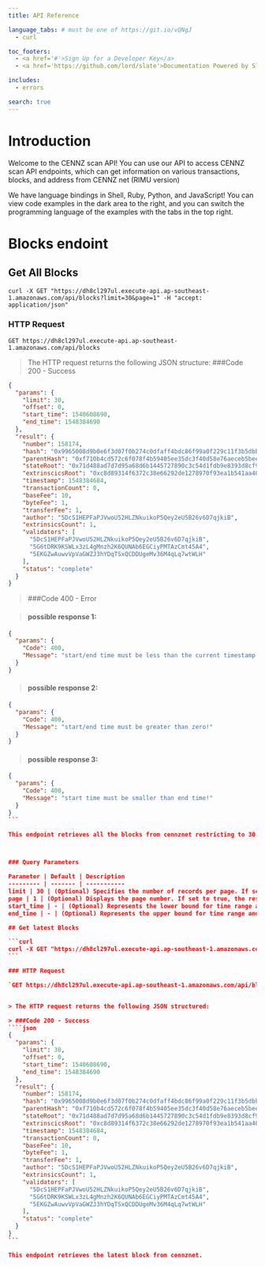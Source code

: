 ```yaml
---
title: API Reference

language_tabs: # must be one of https://git.io/vQNgJ
  - curl

toc_footers:
  - <a href='#'>Sign Up for a Developer Key</a>
  - <a href='https://github.com/lord/slate'>Documentation Powered by Slate</a>

includes:
  - errors

search: true
---
```


# Introduction

Welcome to the CENNZ scan API! You can use our API to access CENNZ scan API endpoints, which can get information on various transactions, blocks, and address from CENNZ net (RIMU version)

We have language bindings in Shell, Ruby, Python, and JavaScript! You can view code examples in the dark area to the right, and you can switch the programming language of the examples with the tabs in the top right.

# Blocks endoint

## Get All Blocks

```curl
curl -X GET "https://dh8cl297ul.execute-api.ap-southeast-1.amazonaws.com/api/blocks?limit=30&page=1" -H "accept: application/json"
```

### HTTP Request

`GET https://dh8cl297ul.execute-api.ap-southeast-1.amazonaws.com/api/blocks`


> The HTTP request returns the following JSON structure:
> ###Code 200 - Success

````json
{
  "params": {
    "limit": 30,
    "offset": 0,
    "start_time": 1540608690,
    "end_time": 1548384690
  },
  "result": {
    "number": 158174,
    "hash": "0x9965008d9b0e6f3d07f0b274c0dfaff4bdc86f99a0f229c11f3b5dbb8ab00a68",
    "parentHash": "0xf710b4cd572c6f078f4b59405ee35dc3f40d58e76aeceb5beeae7b9d3f720c7a",
    "stateRoot": "0x71d488ad7d7d95a68d6b1445727890c3c54d1fdb9e8393d8cf94f30755eaf99c",
    "extrinscicsRoot": "0xc8d89314f6372c38e66292de1278970f93ea1b541aa401fa52aa4ce941fbcf7c",
    "timestamp": 1548384684,
    "transactionCount": 0,
    "baseFee": 10,
    "byteFee": 1,
    "transferFee": 1,
    "author": "5DcS1HEPFaPJVwoU52HLZNkuikoP5Qey2eU5B26v6D7qjkiB",
    "extrinsicsCount": 1,
    "validators": [
      "5DcS1HEPFaPJVwoU52HLZNkuikoP5Qey2eU5B26v6D7qjkiB",
      "5G6tDRK9KSWLx3zL4gMnzh2K6QUNAb6EGCiyPMTAzCmt45A4",
      "5EKGZwAuwvVpVaGWZJ3hYDqTSxQCDDUgeMv36M4qLq7wtWLH"
    ],
    "status": "complete"
  }
}
````
> ###Code 400 - Error

> #### possible response 1:

````json
{
  "params": {
    "Code": 400,
    "Message": "start/end time must be less than the current timestamp ({current_time})!"
  }
}
````
> #### possible response 2:

````json
{
  "params": {
    "Code": 400,
    "Message": "start/end time must be greater than zero!"
  }
}
````
> #### possible response 3:

````json
{
  "params": {
    "Code": 400,
    "Message": "start time must be smaller than end time!"
  }
}
```

This endpoint retrieves all the blocks from cennznet restricting to 30 blcoks by default.



### Query Parameters

Parameter | Default | Description
--------- | ------- | -----------
limit | 30 | (Optional) Specifies the number of records per page. If set to true, the result will get 30 blocks by defult.
page | 1 | (Optional) Displays the page number. If set to true, the result will be displayed in 1 page.
start_time | - | (Optional) Represents the lower bound for time range and takes last 90 days from end_time(UTC) as default value in UNIX epoch timestamp format.
end_time | - | (Optional) Represents the upper bound for time range and takes current time(UTC) as default value in UNIX epoch timestamp format.

## Get latest Blocks

```curl
curl -X GET "https://dh8cl297ul.execute-api.ap-southeast-1.amazonaws.com/api/blocks/latest" -H "accept: application/json"
```

### HTTP Request

`GET https://dh8cl297ul.execute-api.ap-southeast-1.amazonaws.com/api/blocks/latest`


> The HTTP request returns the following JSON structured:

> ###Code 200 - Success
````json
{
  "params": {
    "limit": 30,
    "offset": 0,
    "start_time": 1540608690,
    "end_time": 1548384690
  },
  "result": {
    "number": 158174,
    "hash": "0x9965008d9b0e6f3d07f0b274c0dfaff4bdc86f99a0f229c11f3b5dbb8ab00a68",
    "parentHash": "0xf710b4cd572c6f078f4b59405ee35dc3f40d58e76aeceb5beeae7b9d3f720c7a",
    "stateRoot": "0x71d488ad7d7d95a68d6b1445727890c3c54d1fdb9e8393d8cf94f30755eaf99c",
    "extrinscicsRoot": "0xc8d89314f6372c38e66292de1278970f93ea1b541aa401fa52aa4ce941fbcf7c",
    "timestamp": 1548384684,
    "transactionCount": 0,
    "baseFee": 10,
    "byteFee": 1,
    "transferFee": 1,
    "author": "5DcS1HEPFaPJVwoU52HLZNkuikoP5Qey2eU5B26v6D7qjkiB",
    "extrinsicsCount": 1,
    "validators": [
      "5DcS1HEPFaPJVwoU52HLZNkuikoP5Qey2eU5B26v6D7qjkiB",
      "5G6tDRK9KSWLx3zL4gMnzh2K6QUNAb6EGCiyPMTAzCmt45A4",
      "5EKGZwAuwvVpVaGWZJ3hYDqTSxQCDDUgeMv36M4qLq7wtWLH"
    ],
    "status": "complete"
  }
}
```

This endpoint retrieves the latest block from cennznet.

